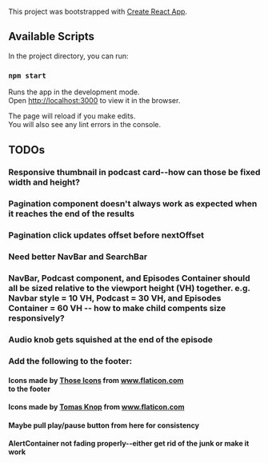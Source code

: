 This project was bootstrapped with [Create React App](https://github.com/facebook/create-react-app).

## Available Scripts

In the project directory, you can run:

### `npm start`

Runs the app in the development mode.<br />
Open [http://localhost:3000](http://localhost:3000) to view it in the browser.

The page will reload if you make edits.<br />
You will also see any lint errors in the console.

## TODOs

### Responsive thumbnail in podcast card--how can those be fixed width and height?
### Pagination component doesn't always work as expected when it reaches the end of the results
### Pagination click updates offset before nextOffset
### Need better NavBar and SearchBar
### NavBar, Podcast component, and Episodes Container should all be sized relative to the viewport height (VH) together. e.g. Navbar style = 10 VH, Podcast = 30 VH, and Episodes Container = 60 VH -- how to make child compents size responsively?
### Audio knob gets squished at the end of the episode
### Add the following to the footer:
#### <div>Icons made by <a href="https://www.flaticon.com/authors/those-icons" title="Those Icons">Those Icons</a> from <a href="https://www.flaticon.com/" title="Flaticon">www.flaticon.com</a></div> to the footer
#### Icons made by <a href="https://www.flaticon.com/authors/tomas-knop" title="Tomas Knop">Tomas Knop</a> from <a href="https://www.flaticon.com/" title="Flaticon"> www.flaticon.com</a>
#### Maybe pull play/pause button from here for consistency
#### AlertContainer not fading properly--either get rid of the junk or make it work
